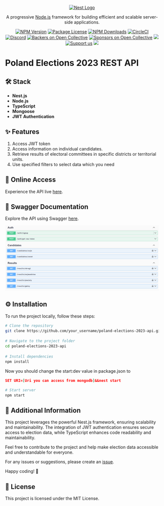 <p align="center">
  <a href="https://nestjs.com/" target="blank"><img src="https://nestjs.com/img/logo-small.svg" width="120" alt="Nest Logo" /></a>
</p>

[circleci-image]: https://img.shields.io/circleci/build/github/nestjs/nest/master?token=abc123def456
[circleci-url]: https://circleci.com/gh/nestjs/nest

  <p align="center">A progressive <a href="https://nodejs.org" target="_blank">Node.js</a> framework for building efficient and scalable server-side applications.</p>
    <p align="center">
<a href="https://www.npmjs.com/~nestjscore" target="_blank"><img src="https://img.shields.io/npm/v/@nestjs/core.svg" alt="NPM Version" /></a>
<a href="https://www.npmjs.com/~nestjscore" target="_blank"><img src="https://img.shields.io/npm/l/@nestjs/core.svg" alt="Package License" /></a>
<a href="https://www.npmjs.com/~nestjscore" target="_blank"><img src="https://img.shields.io/npm/dm/@nestjs/common.svg" alt="NPM Downloads" /></a>
<a href="https://circleci.com/gh/nestjs/nest" target="_blank"><img src="https://img.shields.io/circleci/build/github/nestjs/nest/master" alt="CircleCI" /></a>
<a href="https://discord.gg/G7Qnnhy" target="_blank"><img src="https://img.shields.io/badge/discord-online-brightgreen.svg" alt="Discord"/></a>
<a href="https://opencollective.com/nest#backer" target="_blank"><img src="https://opencollective.com/nest/backers/badge.svg" alt="Backers on Open Collective" /></a>
<a href="https://opencollective.com/nest#sponsor" target="_blank"><img src="https://opencollective.com/nest/sponsors/badge.svg" alt="Sponsors on Open Collective" /></a>
  <a href="https://paypal.me/kamilmysliwiec" target="_blank"><img src="https://img.shields.io/badge/Donate-PayPal-ff3f59.svg"/></a>
    <a href="https://opencollective.com/nest#sponsor"  target="_blank"><img src="https://img.shields.io/badge/Support%20us-Open%20Collective-41B883.svg" alt="Support us"></a>
  <a href="https://twitter.com/nestframework" target="_blank"><img src="https://img.shields.io/twitter/follow/nestframework.svg?style=social&label=Follow"></a>
</p>

# Poland Elections 2023 REST API

## 🛠️ Stack
- **Nest.js**
- **Node.js**
- **TypeScript**
- **Mongoose**
- **JWT Authentication**

## ✨ Features
1. Access JWT token
2. Access information on individual candidates.
3. Retrieve results of electoral committees in specific districts or territorial units.
4. Use specified filters to select data which you need

## 🚀 Online Access
Experience the API live [here](#https://pol-elections2023-rest-api-a30f3cfd5dd3.herokuapp.com).

## 📘 Swagger Documentation
Explore the API using Swagger [here](#insert_link_to_swagger_docs).

![Swagger Documentation Screenshot](image.png)

## ⚙️ Installation
To run the project locally, follow these steps:

```bash
# Clone the repository
git clone https://github.com/your_username/poland-elections-2023-api.git

# Navigate to the project folder
cd poland-elections-2023-api

# Install dependencies
npm install

```

Now you should change the start:dev value in package.json to 
```json
SET URI=[Uri you can access from mongodb]&&nest start
```

```bash
# Start server
npm start
```

## 🌟 Additional Information
This project leverages the powerful Nest.js framework, ensuring scalability and maintainability. The integration of JWT authentication ensures secure access to election data, while TypeScript enhances code readability and maintainability.

Feel free to contribute to the project and help make election data accessible and understandable for everyone.

For any issues or suggestions, please create an [issue](#https://github.com/bpajor/PolElections2023-rest-api/issues).

Happy coding! 🚀

## 📜 License
This project is licensed under the MIT License.

